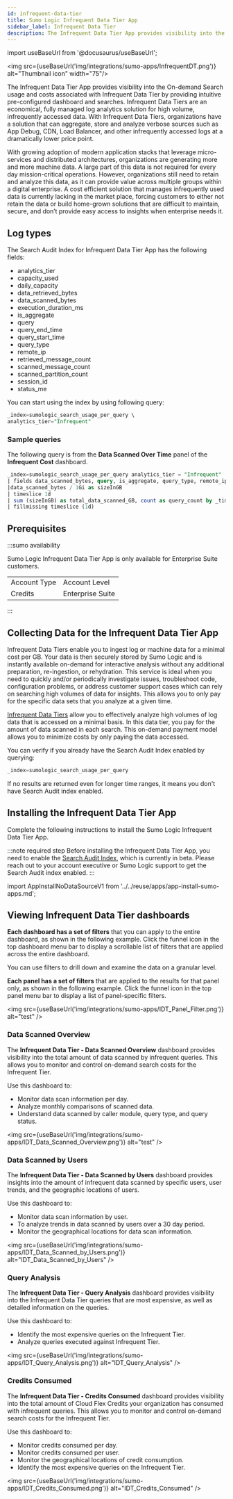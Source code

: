 ```yaml
---
id: infrequent-data-tier
title: Sumo Logic Infrequent Data Tier App
sidebar_label: Infrequent Data Tier
description: The Infrequent Data Tier App provides visibility into the usage and costs associated with data stored in an Infrequent Data Tier with its intuitive pre-configured dashboards and searches.
---
```


import useBaseUrl from '@docusaurus/useBaseUrl';

<img src={useBaseUrl('img/integrations/sumo-apps/InfrequentDT.png')} alt="Thumbnail icon" width="75"/>

The Infrequent Data Tier App provides visibility into the On-demand Search usage and costs associated with Infrequent Data Tier by providing intuitive pre-configured dashboard and searches. Infrequent Data Tiers are an economical, fully managed log analytics solution for high volume, infrequently accessed data. With Infrequent Data Tiers, organizations have a solution that can aggregate, store and analyze verbose sources such as App Debug, CDN, Load Balancer, and other infrequently accessed logs at a dramatically lower price point.

With growing adoption of modern application stacks that leverage micro-services and distributed architectures, organizations are generating more and more machine data. A large part of this data is not required for every day mission-critical operations. However, organizations still need to retain and analyze this data, as it can provide value across multiple groups within a digital enterprise. A cost efficient solution that manages infrequently used data is currently lacking in the market place, forcing customers to either not retain the data or build home-grown solutions that are difficult to maintain, secure, and don’t provide easy access to insights when enterprise needs it.


## Log types

The Search Audit Index for Infrequent Data Tier App has the following fields:

* analytics_tier
* capacity_used
* daily_capacity
* data_retrieved_bytes
* data_scanned_bytes
* execution_duration_ms
* is_aggregate
* query
* query_end_time
* query_start_time
* query_type
* remote_ip
* retrieved_message_count
* scanned_message_count
* scanned_partition_count
* session_id
* status_me

You can start using the index by using following query:

```sql
_index=sumologic_search_usage_per_query \
analytics_tier="Infrequent"
```


### Sample queries

The following query is from the **Data Scanned Over Time** panel of the **Infrequent Cost** dashboard.

```sql
_index=sumologic_search_usage_per_query analytics_tier = "Infrequent" !(user_name=*sumologic.com) !(status_message="Query Failed")
| fields data_scanned_bytes, query, is_aggregate, query_type, remote_ip, retrieved_message_count, scanned_message_count, scanned_partition_count, session_id, status_message, user_name
|data_scanned_bytes / 1Gi as sizeInGB
| timeslice 1d
| sum (sizeInGB) as total_data_scanned_GB, count as query_count by _timeslice
| fillmissing timeslice (1d)
```


## Prerequisites

:::sumo availability

Sumo Logic Infrequent Data Tier App is only available for Enterprise Suite customers.

<table>
  <tr>
   <td>Account Type </td>
   <td>Account Level   </td>
  </tr>
  <tr>
   <td>Credits </td>
   <td>Enterprise Suite </td>
  </tr>
</table>

:::

## Collecting Data for the Infrequent Data Tier App

Infrequent Data Tiers enable you to ingest log or machine data for a minimal cost per GB. Your data is then securely stored by Sumo Logic and is instantly available on-demand for interactive analysis without any additional preparation, re-ingestion, or rehydration. This service is ideal when you need to quickly and/or periodically investigate issues, troubleshoot code, configuration problems, or address customer support cases which can rely on searching high volumes of data for insights. This allows you to only pay for the specific data sets that you analyze at a given time.

[Infrequent Data Tiers](/docs/manage/partitions/data-tiers) allow you to effectively analyze high volumes of log data that is accessed on a minimal basis. In this data tier, you pay for the amount of data scanned in each search. This on-demand payment model allows you to minimize costs by only paying the data accessed.

You can verify if you already have the Search Audit Index enabled by querying:
```sql
_index=sumologic_search_usage_per_query
```

If no results are returned even for longer time ranges, it means you don't have Search Audit index enabled.


## Installing the Infrequent Data Tier App

Complete the following instructions to install the Sumo Logic Infrequent Data Tier App.

:::note required step
Before installing the Infrequent Data Tier App, you need to enable the [Search Audit Index](/docs/manage/security/audit-indexes/search-audit-index), which is currently in beta. Please reach out to your account executive or Sumo Logic support to get the Search Audit index enabled.
:::

import AppInstallNoDataSourceV1 from '../../reuse/apps/app-install-sumo-apps.md';

<AppInstallNoDataSourceV1/>

## Viewing Infrequent Data Tier dashboards

**Each dashboard has a set of filters** that you can apply to the entire dashboard, as shown in the following example. Click the funnel icon in the top dashboard menu bar to display a scrollable list of filters that are applied across the entire dashboard.

You can use filters to drill down and examine the data on a granular level.


**Each panel has a set of filters** that are applied to the results for that panel only, as shown in the following example. Click the funnel icon in the top panel menu bar to display a list of panel-specific filters.

<img src={useBaseUrl('img/integrations/sumo-apps/IDT_Panel_Filter.png')} alt="test" />


### Data Scanned Overview

The **Infrequent Data Tier - Data Scanned Overview** dashboard provides visibility into the total amount of data scanned by infrequent queries. This allows you to monitor and control on-demand search costs for the Infrequent Tier.

Use this dashboard to:

* Monitor data scan information per day.
* Analyze monthly comparisons of scanned data.
* Understand data scanned by caller module, query type, and query status.

<img src={useBaseUrl('img/integrations/sumo-apps/IDT_Data_Scanned_Overview.png')} alt="test" />

### Data Scanned by Users

The **Infrequent Data Tier - Data Scanned by Users** dashboard provides insights into the amount of infrequent data scanned by specific users, user trends, and the geographic locations of users.

Use this dashboard to:

* Monitor data scan information by user.
* To analyze trends in data scanned by users over a 30 day period.
* Monitor the geographical locations for data scan information.

<img src={useBaseUrl('img/integrations/sumo-apps/IDT_Data_Scanned_by_Users.png')} alt="IDT_Data_Scanned_by_Users" />

### Query Analysis

The **Infrequent Data Tier - Query Analysis** dashboard provides visibility into the Infrequent Data Tier queries that are most expensive, as well as detailed information on the queries.

Use this dashboard to:

* Identify the most expensive queries on the Infrequent Tier.
* Analyze queries executed against Infrequent Tier.

<img src={useBaseUrl('img/integrations/sumo-apps/IDT_Query_Analysis.png')} alt="IDT_Query_Analysis" />


### Credits Consumed
The **Infrequent Data Tier - Credits Consumed** dashboard provides visibility into the total amount of Cloud Flex Credits your organization has consumed with infrequent queries. This allows you to monitor and control on-demand search costs for the Infrequent Tier.

Use this dashboard to:
* Monitor credits consumed per day.
* Monitor credits consumed per user.
* Monitor the geographical locations of credit consumption.
* Identify the most expensive queries on the Infrequent Tier.

<img src={useBaseUrl('img/integrations/sumo-apps/IDT_Credits_Consumed.png')} alt="IDT_Credits_Consumed" />
